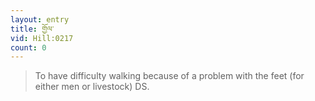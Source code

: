 ```yaml
---
layout: entry
title: གྱོལ་
vid: Hill:0217
count: 0
---
```

> To have difficulty walking because of a problem with the feet (for either men or livestock) DS\.



